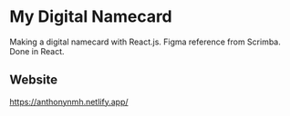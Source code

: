 # My Digital Namecard
Making a digital namecard with React.js. 
Figma reference from Scrimba. 
Done in React. 

## Website

https://anthonynmh.netlify.app/

